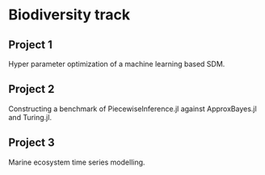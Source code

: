 # Biodiversity track

## Project 1
Hyper parameter optimization of a machine learning based SDM.

## Project 2
Constructing a benchmark of PiecewiseInference.jl against ApproxBayes.jl and Turing.jl.

## Project 3
Marine ecosystem time series modelling.
